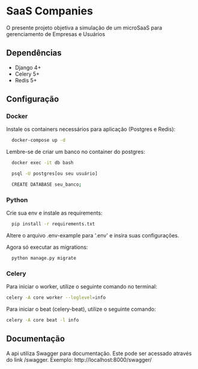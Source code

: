 
# SaaS Companies

O presente projeto objetiva a simulação de um microSaaS para gerenciamento de Empresas e Usuários

## Dependências

- Django 4+
- Celery 5+
- Redis 5+

## Configuração

### Docker
Instale os containers necessários para aplicação (Postgres e Redis):

```bash
  docker-compose up -d
```

Lembre-se de criar um banco no container do postgres:

```bash
  docker exec -it db bash
```
```bash
  psql -U postgres[ou seu usuário]
```
```bash
  CREATE DATABASE seu_banco;
```
### Python
Crie sua env e instale as requirements: 
```bash
  pip install -r requirements.txt
```
Altere o arquivo .env-example para '.env' e insira suas configurações.

Agora só executar as migrations:
```bash
  python manage.py migrate
```

### Celery
Para iniciar o worker, utilize o seguinte comando no terminal:
```bash
celery -A core worker --loglevel=info
```
Para iniciar o beat (celery-beat), utilize o seguinte comando:
```bash
celery -A core beat -l info
```

## Documentação
A api utiliza Swagger para documentação. Este pode ser acessado através do link /swagger. Exemplo: http://localhost:8000/swagger/
